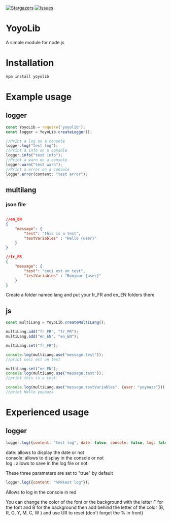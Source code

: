 [![Stargazers][stars-shield]][stars-url]
[![Issues][issues-shield]][issues-url]

# YoyoLib
A simple module for node.js

# Installation

```bash
npm install yoyolib
```


# Example usage

## logger
```js
const YoyoLib = require('yoyolib');
const logger = YoyoLib.createLogger();

//Print a log on a console
logger.log("test log");
//Print a info on a console
logger.info("test info");
//Print a warn on a console
logger.warn("test warn");
//Print a error on a console
logger.error(content: "test error");
```

## multilang

### json file

```json

//en_EN
{
    "message": {
        "test": "this is a test",
        "testVariables" : "Hello {user}"
    }
}

//fr_FR
{
    "message": {
        "test": "ceci est un test",
        "testVariables" : "Bonjour {user}"
    }
}

```
Create a folder named lang and put your fr_FR and en_EN folders there

## js

```js
const multiLang = YoyoLib.createMultiLang();

multiLang.add("fr_FR", "fr_FR");
multiLang.add("en_EN", "en_EN");

multiLang.set("fr_FR");

console.log(multiLang.use("message.test"));
//print ceci est un test

multiLang.set("en_EN");
console.log(multiLang.use("message.test"));
//print this is a test

console.log(multiLang.use("message.testVariables", {user: "yoyoazs"}));
//print Hello yoyoazs
```

# Experienced usage

## logger
```js
logger.log({content: "test log", date: false, console: false, log: false});
```
date: allows to display the date or not<br>
console: allows to display in the console or not<br>
log : allows to save in the log file or not<br>

These three parameters are set to "true" by default

```js
logger.log({content: "%FRtest log"});
```
Allows to log in the console in red<br>

You can change the color of the font or the background with the letter F for the font and B for the background then add behind the letter of the color (B, R, G, Y, M, C, W ) and use UR to reset (don't forget the % in front)

[stars-shield]: https://img.shields.io/github/stars/yoyoazs/YoyoLib.svg?style=for-the-badge
[stars-url]: https://github.com/yoyoazs/YoyoLib/stargazers
[issues-shield]: https://img.shields.io/github/issues/yoyoazs/YoyoLib.svg?style=for-the-badge
[issues-url]: https://github.com/yoyoazs/YoyoLib/issues
